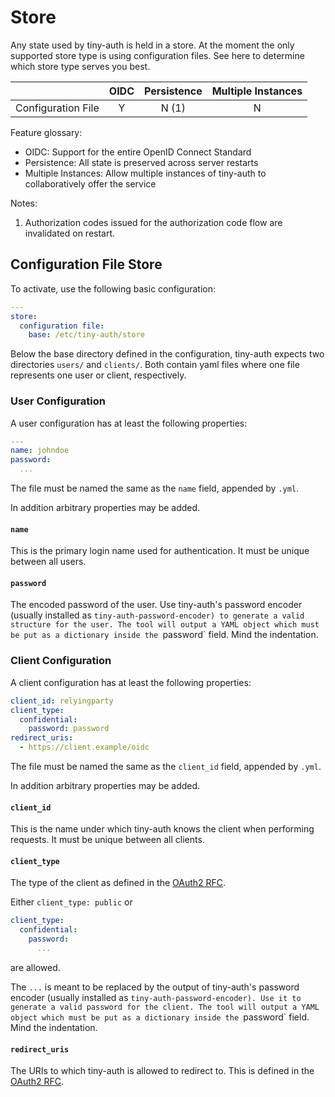# Store

Any state used by tiny-auth is held in a store. At the moment the only
supported store type is using configuration files. See here to determine
which store type serves you best.

|                    | OIDC | Persistence | Multiple Instances |
|--------------------|:----:|:-----------:|:------------------:|
| Configuration File | Y    | N (1)       | N                  |

Feature glossary:

* OIDC: Support for the entire OpenID Connect Standard
* Persistence: All state is preserved across server restarts
* Multiple Instances: Allow multiple instances of tiny-auth to collaboratively
  offer the service

Notes:

1. Authorization codes issued for the authorization code flow are invalidated
   on restart.

## Configuration File Store

To activate, use the following basic configuration:

```yaml
---
store:
  configuration file:
    base: /etc/tiny-auth/store
```

Below the base directory defined in the configuration, tiny-auth expects two
directories `users/` and `clients/`. Both contain yaml files where one file
represents one user or client, respectively.

### User Configuration

A user configuration has at least the following properties:

```yaml
---
name: johndoe
password:
  ...
```

The file must be named the same as the `name` field, appended by `.yml`.

In addition arbitrary properties may be added.

#### `name`

This is the primary login name used for authentication. It must be unique
between all users.

#### `password`

The encoded password of the user. Use tiny-auth's password encoder (usually
installed as `tiny-auth-password-encoder) to generate a valid structure for
the user. The tool will output a YAML object which must be put as a dictionary
inside the `password` field. Mind the indentation.

### Client Configuration

A client configuration has at least the following properties:

```yaml
client_id: relyingparty
client_type:
  confidential:
    password: password
redirect_uris:
  - https://client.example/oidc
```

The file must be named the same as the `client_id` field, appended by `.yml`.

In addition arbitrary properties may be added.

#### `client_id`

This is the name under which tiny-auth knows the client when performing
requests. It must be unique between all clients.

#### `client_type`

The type of the client as defined in the [OAuth2 RFC](https://tools.ietf.org/html/rfc6749#section-2.1).

Either `client_type: public` or

```yaml
client_type:
  confidential:
    password:
      ...
```

are allowed.

The `...` is meant to be replaced by the output of tiny-auth's password
encoder (usually installed as `tiny-auth-password-encoder). Use it to
generate a valid password for the client. The tool will output a YAML object
which must be put as a dictionary inside the `password` field. Mind the
indentation.

#### `redirect_uris`

The URIs to which tiny-auth is allowed to redirect to. This is defined in the
[OAuth2 RFC](https://tools.ietf.org/html/rfc6749#section-3.1.2).
